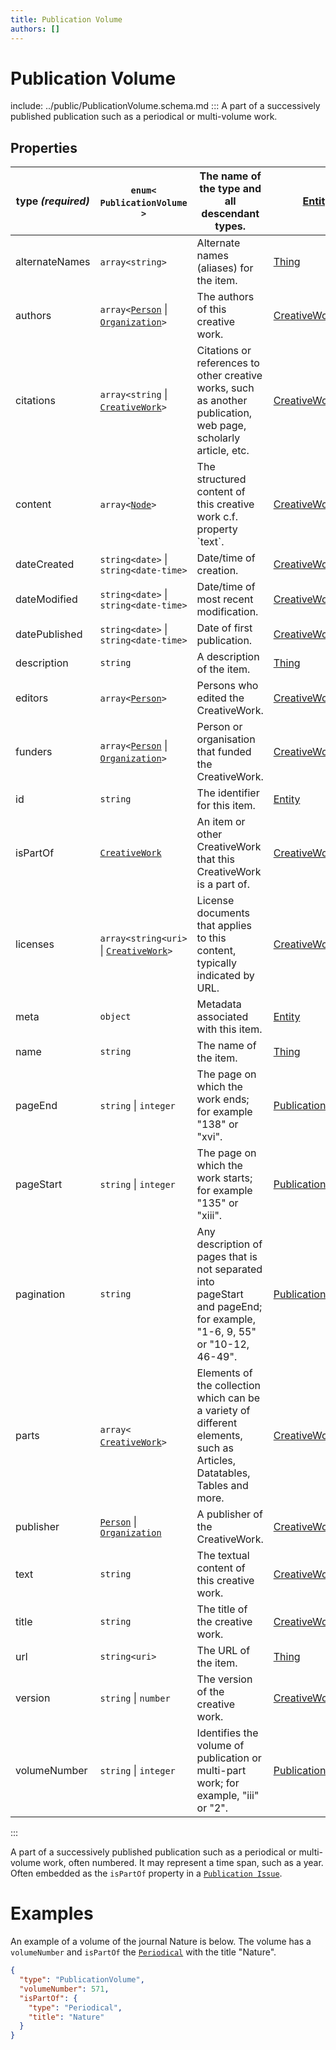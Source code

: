 ```yaml
---
title: Publication Volume
authors: []
---
```


# Publication Volume

include: ../public/PublicationVolume.schema.md
:::
A part of a successively published publication such as a periodical or multi-volume work.

## Properties

| **type _(required)_** | `enum<`​`PublicationVolume`​`>`                                                 | The name of the type and all descendant types.                                                                          | [Entity](./Entity.html)                       |
| --------------------- | ------------------------------------------------------------------------------- | ----------------------------------------------------------------------------------------------------------------------- | --------------------------------------------- |
| alternateNames        | `array<`​`string`​`>`                                                           | Alternate names (aliases) for the item.                                                                                 | [Thing](./Thing.html)                         |
| authors               | `array<`​[`Person`](./Person.html) \| [`Organization`](./Organization.html)​`>` | The authors of this creative work.                                                                                      | [CreativeWork](./CreativeWork.html)           |
| citations             | `array<`​`string` \| [`CreativeWork`](./CreativeWork.html)​`>`                  | Citations or references to other creative works, such as another publication, web page, scholarly article, etc.         | [CreativeWork](./CreativeWork.html)           |
| content               | `array<`​[`Node`](./Node.html)​`>`                                              | The structured content of this creative work c.f. property \`text\`.                                                    | [CreativeWork](./CreativeWork.html)           |
| dateCreated           | `string<date>` \| `string<date-time>`                                           | Date/time of creation.                                                                                                  | [CreativeWork](./CreativeWork.html)           |
| dateModified          | `string<date>` \| `string<date-time>`                                           | Date/time of most recent modification.                                                                                  | [CreativeWork](./CreativeWork.html)           |
| datePublished         | `string<date>` \| `string<date-time>`                                           | Date of first publication.                                                                                              | [CreativeWork](./CreativeWork.html)           |
| description           | `string`                                                                        | A description of the item.                                                                                              | [Thing](./Thing.html)                         |
| editors               | `array<`​[`Person`](./Person.html)​`>`                                          | Persons who edited the CreativeWork.                                                                                    | [CreativeWork](./CreativeWork.html)           |
| funders               | `array<`​[`Person`](./Person.html) \| [`Organization`](./Organization.html)​`>` | Person or organisation that funded the CreativeWork.                                                                    | [CreativeWork](./CreativeWork.html)           |
| id                    | `string`                                                                        | The identifier for this item.                                                                                           | [Entity](./Entity.html)                       |
| isPartOf              | [`CreativeWork`](./CreativeWork.html)                                           | An item or other CreativeWork that this CreativeWork is a part of.                                                      | [CreativeWork](./CreativeWork.html)           |
| licenses              | `array<`​`string<uri>` \| [`CreativeWork`](./CreativeWork.html)​`>`             | License documents that applies to this content, typically indicated by URL.                                             | [CreativeWork](./CreativeWork.html)           |
| meta                  | `object`                                                                        | Metadata associated with this item.                                                                                     | [Entity](./Entity.html)                       |
| name                  | `string`                                                                        | The name of the item.                                                                                                   | [Thing](./Thing.html)                         |
| pageEnd               | `string` \| `integer`                                                           | The page on which the work ends; for example "138" or "xvi".                                                            | [PublicationVolume](./PublicationVolume.html) |
| pageStart             | `string` \| `integer`                                                           | The page on which the work starts; for example "135" or "xiii".                                                         | [PublicationVolume](./PublicationVolume.html) |
| pagination            | `string`                                                                        | Any description of pages that is not separated into pageStart and pageEnd; for example, "1-6, 9, 55" or "10-12, 46-49". | [PublicationVolume](./PublicationVolume.html) |
| parts                 | `array<`​[`CreativeWork`](./CreativeWork.html)​`>`                              | Elements of the collection which can be a variety of different elements, such as Articles, Datatables, Tables and more. | [CreativeWork](./CreativeWork.html)           |
| publisher             | [`Person`](./Person.html) \| [`Organization`](./Organization.html)              | A publisher of the CreativeWork.                                                                                        | [CreativeWork](./CreativeWork.html)           |
| text                  | `string`                                                                        | The textual content of this creative work.                                                                              | [CreativeWork](./CreativeWork.html)           |
| title                 | `string`                                                                        | The title of the creative work.                                                                                         | [CreativeWork](./CreativeWork.html)           |
| url                   | `string<uri>`                                                                   | The URL of the item.                                                                                                    | [Thing](./Thing.html)                         |
| version               | `string` \| `number`                                                            | The version of the creative work.                                                                                       | [CreativeWork](./CreativeWork.html)           |
| volumeNumber          | `string` \| `integer`                                                           | Identifies the volume of publication or multi-part work; for example, "iii" or "2".                                     | [PublicationVolume](./PublicationVolume.html) |

:::

A part of a successively published publication such as a periodical or multi-volume work, often numbered. It may
represent a time span, such as a year. Often embedded as the `isPartOf` property in a
[`Publication Issue`](./PublicationIssue.html).

# Examples

An example of a volume of the journal Nature is below. The volume has a `volumeNumber` and `isPartOf`
the [`Periodical`](./Periodical.html) with the title "Nature".

```json validate
{
  "type": "PublicationVolume",
  "volumeNumber": 571,
  "isPartOf": {
    "type": "Periodical",
    "title": "Nature"
  }
}
```
